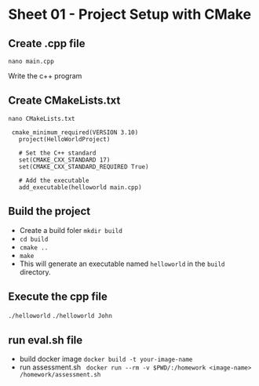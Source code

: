 # Sheet 01 - Project Setup with CMake

## Create .cpp file
```
nano main.cpp
```
Write the c++ program

## Create CMakeLists.txt
```
nano CMakeLists.txt
```
```
 cmake_minimum_required(VERSION 3.10)
   project(HelloWorldProject)

   # Set the C++ standard
   set(CMAKE_CXX_STANDARD 17)
   set(CMAKE_CXX_STANDARD_REQUIRED True)

   # Add the executable
   add_executable(helloworld main.cpp)
```

## Build the project
* Create a build foler `mkdir build`
* `cd build`
* `cmake ..`
* `make`
* This will generate an executable named `helloworld` in the `build` directory.

## Execute the cpp file
`./helloworld`
`./helloworld John`

## run eval.sh file
* build docker image `docker build -t your-image-name`
* run assessment.sh ` docker run --rm -v $PWD/:/homework <image-name> /homework/assessment.sh`

